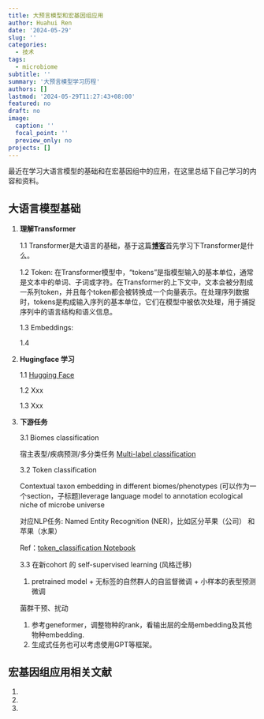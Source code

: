```yaml
---
title: 大预言模型和宏基因组应用
author: Huahui Ren
date: '2024-05-29'
slug: ''
categories:
  - 技术
tags:
  - microbiome
subtitle: ''
summary: '大预言模型学习历程'
authors: []
lastmod: '2024-05-29T11:27:43+08:00'
featured: no
draft: no
image:
  caption: ''
  focal_point: ''
  preview_only: no
projects: []
---
```


最近在学习大语言模型的基础和在宏基因组中的应用，在这里总结下自己学习的内容和资料。

## **大语言模型基础**

1. **理解Transformer**
   
    1.1  Transformer是大语言的基础，基于这篇[**博客**](https://prvnsmpth.github.io/animated-transformer/)首先学习下Transformer是什么。
    
    1.2  Token: 在Transformer模型中，“tokens”是指模型输入的基本单位，通常是文本中的单词、子词或字符。在Transformer的上下文中，文本会被分割成一系列token，并且每个token都会被转换成一个向量表示。在处理序列数据时，tokens是构成输入序列的基本单位，它们在模型中被依次处理，用于捕捉序列中的语言结构和语义信息。
    
    1.3 Embeddings: 
    
    1.4 

2. **Hugingface 学习**

    1.1 [Hugging Face](https://huggingface.co/learn/nlp-course/chapter1/2?fw=pt)
    
    1.2 Xxx
    
    1.3 Xxx

3. **下游任务**

    3.1 Biomes classification
    
    宿主表型/疾病预测/多分类任务 
    [Multi-label classification](https://colab.research.google.com/github/NielsRogge/Transformers-Tutorials/blob/master/BERT/Fine_tuning_BERT_(and_friends)_for_multi_label_text_classification.ipynb#scrollTo=cMlebJ83LRYG)
    
    3.2 Token classification
    
    Contextual taxon embedding in different biomes/phenotypes
    (可以作为一个section，子标题)leverage language model to annotation ecological niche of microbe universe
    
    对应NLP任务: Named Entity Recognition (NER)，比如区分苹果（公司） 和 苹果（水果）
    
    Ref：[token_classification Notebook](https://colab.research.google.com/github/huggingface/notebooks/blob/main/examples/token_classification.ipynb#scrollTo=EUG8Gp6ugbNG)
    
    3.3 在新cohort 的 self-supervised learning (风格迁移)
    1. pretrained model + 无标签的自然群人的自监督微调 + 小样本的表型预测微调
    
    菌群干预、扰动
    1. 参考geneformer，调整物种的rank，看输出层的全局embedding及其他物种embedding.
    2. 生成式任务也可以考虑使用GPT等框架。


## **宏基因组应用相关文献**

1. 

2. 

3.